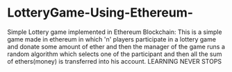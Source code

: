 # LotteryGame-Using-Ethereum-
Simple Lottery game implemented in Ethereum Blockchain:
This is a simple game made in ethereum in which 'n' players participate in a lottery game and donate some amount of ether and then
the manager of the game runs a random algorithm which selects one of the participant and then all the sum of ethers(money) is transferred 
into his account.
LEARNING NEVER STOPS
